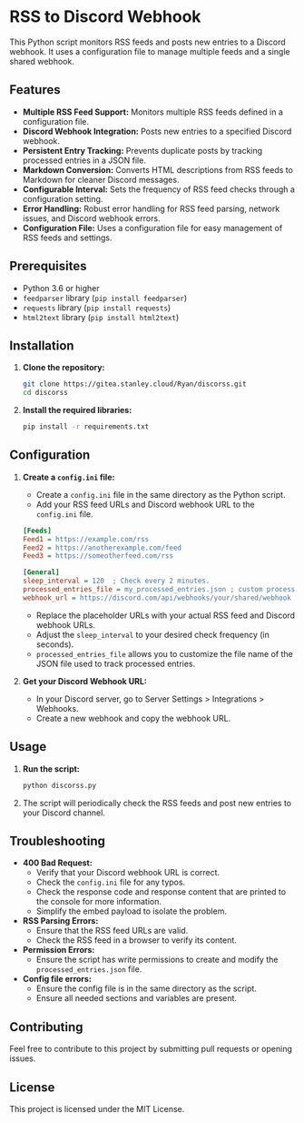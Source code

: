 # RSS to Discord Webhook

This Python script monitors RSS feeds and posts new entries to a Discord webhook. It uses a configuration file to manage multiple feeds and a single shared webhook.

## Features

* **Multiple RSS Feed Support:** Monitors multiple RSS feeds defined in a configuration file.
* **Discord Webhook Integration:** Posts new entries to a specified Discord webhook.
* **Persistent Entry Tracking:** Prevents duplicate posts by tracking processed entries in a JSON file.
* **Markdown Conversion:** Converts HTML descriptions from RSS feeds to Markdown for cleaner Discord messages.
* **Configurable Interval:** Sets the frequency of RSS feed checks through a configuration setting.
* **Error Handling:** Robust error handling for RSS feed parsing, network issues, and Discord webhook errors.
* **Configuration File:** Uses a configuration file for easy management of RSS feeds and settings.

## Prerequisites

* Python 3.6 or higher
* `feedparser` library (`pip install feedparser`)
* `requests` library (`pip install requests`)
* `html2text` library (`pip install html2text`)

## Installation

1.  **Clone the repository:**
    ```bash
    git clone https://gitea.stanley.cloud/Ryan/discorss.git
    cd discorss
    ```

2.  **Install the required libraries:**
    ```bash
    pip install -r requirements.txt
    ```

## Configuration

1.  **Create a `config.ini` file:**
    * Create a `config.ini` file in the same directory as the Python script.
    * Add your RSS feed URLs and Discord webhook URL to the `config.ini` file.

    ```ini
    [Feeds]
    Feed1 = https://example.com/rss
    Feed2 = https://anotherexample.com/feed
    Feed3 = https://someotherfeed.com/rss

    [General]
    sleep_interval = 120  ; Check every 2 minutes.
    processed_entries_file = my_processed_entries.json ; custom processed entries file name.
    webhook_url = https://discord.com/api/webhooks/your/shared/webhook
    ```

    * Replace the placeholder URLs with your actual RSS feed and Discord webhook URLs.
    * Adjust the `sleep_interval` to your desired check frequency (in seconds).
    * `processed_entries_file` allows you to customize the file name of the JSON file used to track processed entries.

2.  **Get your Discord Webhook URL:**
    * In your Discord server, go to Server Settings > Integrations > Webhooks.
    * Create a new webhook and copy the webhook URL.

## Usage

1.  **Run the script:**
    ```bash
    python discorss.py
    ```

2.  The script will periodically check the RSS feeds and post new entries to your Discord channel.

## Troubleshooting

* **400 Bad Request:**
    * Verify that your Discord webhook URL is correct.
    * Check the `config.ini` file for any typos.
    * Check the response code and response content that are printed to the console for more information.
    * Simplify the embed payload to isolate the problem.
* **RSS Parsing Errors:**
    * Ensure that the RSS feed URLs are valid.
    * Check the RSS feed in a browser to verify its content.
* **Permission Errors:**
    * Ensure the script has write permissions to create and modify the `processed_entries.json` file.
* **Config file errors:**
    * Ensure the config file is in the same directory as the script.
    * Ensure all needed sections and variables are present.

## Contributing

Feel free to contribute to this project by submitting pull requests or opening issues.

## License

This project is licensed under the MIT License.